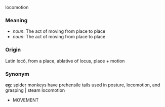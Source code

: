 locomotion
### Meaning
+ _noun_: The act of moving from place to place
+ _noun_: The act of moving from place to place

### Origin

Latin locō, from a place, ablative of locus, place + motion

### Synonym

__eg__: spider monkeys have prehensile tails used in posture, locomotion, and grasping | steam locomotion

+ MOVEMENT


